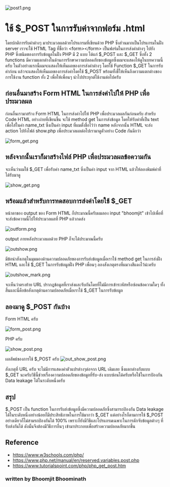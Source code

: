 ![post1.png](https://peegonggoy.github.io/Code4SecWeek/PicCode4Sec/post1.png)
# ใช้ $_POST ในการรับค่าจากฟอร์ม .html
โดยปกติการรับค่าต่างๆ มาประมวลผลด้วยโปรแกรมที่เขียนด้วย PHP ซึ่งส่วนมากเป็นโปรแกรมในฝั่ง server เราจะใช้ HTML Tag ที่ชื่อว่า \<form>\</form> เป็นฟอร์มในการส่งค่าต่างๆ ไปยัง PHP ซึ่งชนิดของการรับข้อมูลในฝั่ง PHP มี 2 แบบ ได้แก่ $_POST และ $_GET ซึ่งทั้ง 2 functions มีความแตกต่างในด้านการรักษาความปลอดภัยของข้อมูลซึ่งผมจะแสดงให้ดูในบทความนี้ครับ ในตัวอย่างแรกนี้ผมจะแสดงให้เห็นผลของการส่งค่าต่างๆ โดยใช้ Function $_GET ในการรับค่าก่อน แล้วจะแสดงให้เห็นผลของการส่งค่าโดยใช้ $_POST พร้อมทั้งชี้ให้เห็นถึงความแตกต่างของการใช้งาน function ทั้ง 2 เพื่อให้เพื่อนๆ นำไปประยุกต์ใช้งานต่อไปครับ
## ก่อนอื่นมาสร้าง Form HTML ในการส่งค่าไปให้ PHP เพื่อประมวลผล
ก่อนอื่นเรามาสร้าง Form HTML ในการส่งค่าไปให้ PHP เพื่อประมวลผลกันก่อนครับ สำหรับ Code HTML อย่างง่ายที่เขียนขึ้น จะใช้ method get ในการส่งข้อมูล โดยให้รับค่าที่เป็น text เพื่อใส่ในค่า name_txt ซึ่งเป็นค่า input ที่ผมตั้งชื่อไว้ว่า name หลังจากนั้น HTML จะส่ง action ไปยังไฟล์ show.php เพื่อประมวลผลต่อไปเรามาดูตัวอย่าง Code กันดีกว่า

![form_get.png](https://peegonggoy.github.io/Code4SecWeek/PicCode4Sec/form_get.png)

## หลังจากนั้นเราก็มาสร้างไฟล์ PHP เพื่อประมวลผลข้อความกัน
จะเห็นว่าผมใช้ $_GET เพื่อรับค่า name_txt ซึ่งเป็นค่า input จาก HTML แล้วให้ลองพิมพ์ค่าที่ได้รับมาดู

![show_get.png](https://peegonggoy.github.io/Code4SecWeek/PicCode4Sec/show_get.png) 

## พร้อมแล้วสำหรับการทดสอบการส่งค่าโดยใช้ $_GET
หน้าตาของ output ของ Form HTML ก็ประมาณนี้ครับผมลอง input "bhoomjit" เข้าไปเพื่อที่จะส่งข้อความนี้ไปให้ประมวลผลที่ PHP แล้วกดส่ง

![outform.png](https://peegonggoy.github.io/Code4SecWeek/PicCode4Sec/outform.png)

output ภายหลังประมวลผลด้วย PHP ก็จะได้ประมาณนี้ครับ 

![outshow.png](https://peegonggoy.github.io/Code4SecWeek/PicCode4Sec/outshow.png)

มีข้อน่าสังเกตุในมุมมองด้านความปลอดภัยของการรับส่งข้อมูลเมื่อเราใช้ method get ในการส่งฝั่ง HTML และใช้ $_GET ในการรับข้อมูลฝั่ง PHP เพื่อนๆ ลองสังเกตุตรงที่ผมวงสีแดงไว้น่ะครับ

![outshow_mark.png](https://peegonggoy.github.io/Code4SecWeek/PicCode4Sec/outshow_mark.png)

จะเห็นว่าตรงท้าย URL ปรากฎข้อมูลที่เราส่งและรับกันโดยที่ไม่มีการเข้าระหัสหรือซ่อนข้อความใดๆ ทั้งสิ้นและนี่คือข้อสังเกตุด้านความปลอดภัยเมื่อเราใช้ $_GET ในการรับข้อมูล

## ลองมาดู $_POST กันบ้าง
Form HTML ครับ

![form_post.png](https://peegonggoy.github.io/Code4SecWeek/PicCode4Sec/form_post.png)

PHP ครับ

![show_post.png](https://peegonggoy.github.io/Code4SecWeek/PicCode4Sec/show_post.png)

ผลลัพธ์ของการใช้ $_POST ครับ
![out_show_post.png](https://peegonggoy.github.io/Code4SecWeek/PicCode4Sec/out_show_post.png)

สังเกตุที่ URL ครับ จะไม่มีการแสดงค่าตัวแปรต่างๆต่อจาก URL เดิมเลย ซึ่งแตกต่างกับแบบ $_GET นะครับวิธีนี้ช่วยเรื่องความปลอดภัยของข้อมูลที่รับ-ส่ง แบบซ่อนได้ครับหรือใช้ในการป้องกัน Data leakage ได้ในระดับหนึ่งครับ

## สรุป
$_POST เป็น function ในการรับส่งข้อมูลซึ่งมีความปลอดภัยซึ่งสามารถป้องกัน Data leakage ได้ในระดับหนึ่งอย่างน้อยก็มีประสิทธิภาพในการใช้มากว่า $_GET แต่อย่างไรก็ตามการใช้ $_POST อย่างเดียวก็ไม่สามรถป้องกันได้ 100% เพราะก็ยังมีวิธีและโปรแกรมเฉพาะในการดักจับข้อมูลต่างๆ ที่รับส่งกันได้ ดังนั้นจึงต้องมีวิธีการอื่นๆ เข้ามาประกอบเพื่อสร้างความปลอดภัยมากขึ้น

## Reference
* https://www.w3schools.com/php/
* https://www.php.net/manual/en/reserved.variables.post.php
* https://www.tutorialspoint.com/php/php_get_post.htm

### written by Bhoomjit Bhoominath
